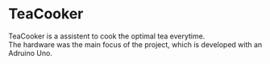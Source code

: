# TeaCooker
TeaCooker is a assistent to cook the optimal tea everytime. <br>
The hardware was the main focus of the project, which is developed with an Adruino Uno.
